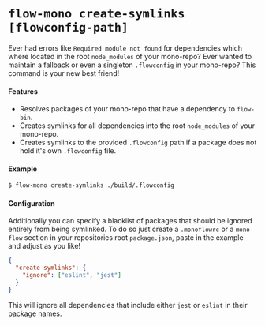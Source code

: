 # `flow-mono create-symlinks [flowconfig-path]`

Ever had errors like `Required module not found` for dependencies which where located in the root `node_modules` of your mono-repo? Ever wanted to maintain a fallback or even a singleton `.flowconfig` in your mono-repo? This command is your new best friend!

#### Features

* Resolves packages of your mono-repo that have a dependency to `flow-bin`.
* Creates symlinks for all dependencies into the root `node_modules` of your mono-repo.
* Creates symlinks to the provided `.flowconfig` path if a package does not hold it's own `.flowconfig` file.

#### Example

```sh
$ flow-mono create-symlinks ./build/.flowconfig
```

#### Configuration

Additionally you can specify a blacklist of packages that should be ignored entirely from being symlinked. To do so just create a `.monoflowrc` or a `mono-flow` section in your repositories root `package.json`, paste in the example and adjust as you like!

```json
{
  "create-symlinks": {
    "ignore": ["eslint", "jest"]
  }
}
```

This will ignore all dependencies that include either `jest` or `eslint` in their package names.
